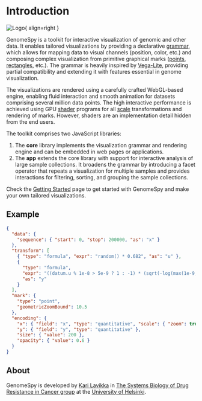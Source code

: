 # Introduction

![Logo](../img/do-it-swiftly.svg){ align=right }

GenomeSpy is a toolkit for interactive visualization of genomic and other data.
It enables tailored visualizations by providing a declarative
[grammar](grammar/index.md), which allows for mapping data to visual channels
(position, color, etc.) and composing complex visualization from primitive
graphical marks ([points](grammar/mark/point.md),
[rectangles](grammar/mark/rect.md), etc.). The grammar is heavily inspired by
[Vega-Lite](https://vega.github.io/vega-lite/), providing partial compatibility
and extending it with features essential in genome visualization.

The visualizations are rendered using a carefully crafted WebGL-based engine,
enabling fluid interaction and smooth animation for datasets comprising several
million data points. The high interactive performance is achieved using GPU
[shader](https://en.wikipedia.org/wiki/Shader) programs for all
[scale](grammar/scale.md) transformations and rendering of marks. However,
shaders are an implementation detail hidden from the end users.

The toolkit comprises two JavaScript libraries:

1. The **core** library implements the visualization grammar and rendering engine
   and can be embedded in web pages or applications.
2. The **app** extends the core library with support for interactive analysis
   of large sample collections. It broadens the grammar by introducing a facet
   operator that repeats a visualization for multiple samples and provides
   interactions for filtering, sorting, and grouping the sample collections.

Check the [Getting Started](getting-started.md) page to get started with
GenomeSpy and make your own tailored visualizations.

## Example

<div><genome-spy-doc-embed>

```json
{
  "data": {
    "sequence": { "start": 0, "stop": 200000, "as": "x" }
  },
  "transform": [
    { "type": "formula", "expr": "random() * 0.682", "as": "u" },
    {
      "type": "formula",
      "expr": "((datum.u % 1e-8 > 5e-9 ? 1 : -1) * (sqrt(-log(max(1e-9, datum.u))) - 0.618)) * 1.618 + sin(datum.x / 10000)",
      "as": "y"
    }
  ],
  "mark": {
    "type": "point",
    "geometricZoomBound": 10.5
  },
  "encoding": {
    "x": { "field": "x", "type": "quantitative", "scale": { "zoom": true } },
    "y": { "field": "y", "type": "quantitative" },
    "size": { "value": 200 },
    "opacity": { "value": 0.6 }
  }
}
```

</genome-spy-doc-embed></div>

## About

GenomeSpy is developed by [Kari Lavikka](https://twitter.com/KariLavikka) in
[The Systems Biology of Drug Resistance in Cancer
group](https://www.helsinki.fi/en/researchgroups/systems-biology-of-drug-resistance-in-cancer)
at the [University of Helsinki](https://helsinki.fi/).
